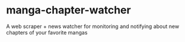# manga-chapter-watcher
A web scraper + news watcher for monitoring and notifying about new chapters of your favorite mangas
